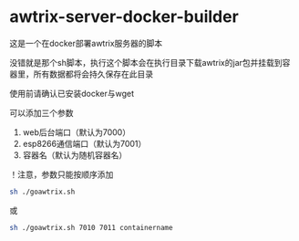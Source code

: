 # awtrix-server-docker-builder

这是一个在docker部署awtrix服务器的脚本

没错就是那个sh脚本，执行这个脚本会在执行目录下载awtrix的jar包并挂载到容器里，所有数据都将会持久保存在此目录

使用前请确认已安装docker与wget

可以添加三个参数
1. web后台端口（默认为7000）
2. esp8266通信端口（默认为7001）
3. 容器名（默认为随机容器名）

！注意，参数只能按顺序添加

```bash
sh ./goawtrix.sh
```
或
```bash
sh ./goawtrix.sh 7010 7011 containername
```
